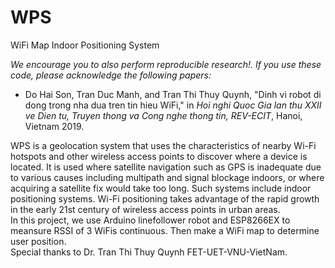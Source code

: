# WPS
WiFi Map Indoor Positioning System</br>

*We encourage you to also perform reproducible research!. If you use these code, please acknowledge the following papers:*

- Do Hai Son, Tran Duc Manh, and Tran Thi Thuy Quynh, "Dinh vi robot di dong trong nha dua tren tin hieu WiFi," in *Hoi nghi Quoc Gia lan thu XXII ve Dien tu, Truyen thong va Cong nghe thong tin, REV-ECIT*, Hanoi, Vietnam 2019.

WPS is a geolocation system that uses the characteristics of nearby Wi-Fi hotspots and other wireless access points to discover where a device is located. It is used where satellite navigation such as GPS is inadequate due to various causes including multipath and signal blockage indoors, or where acquiring a satellite fix would take too long. Such systems include indoor positioning systems. Wi-Fi positioning takes advantage of the rapid growth in the early 21st century of wireless access points in urban areas.</br>
In this project, we use Arduino linefollower robot and ESP8266EX to meansure RSSI of 3 WiFis continuous. Then make a WiFi map to determine user position.</br>
Special thanks to Dr. Tran Thi Thuy Quynh FET-UET-VNU-VietNam.
